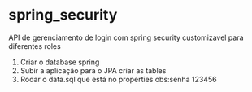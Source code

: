 # spring_security
API de gerenciamento de login com spring security customizavel para diferentes roles
1. Criar o database spring
2. Subir a aplicação para o JPA criar as tables
3. Rodar o data.sql que está no properties
obs:senha 123456
